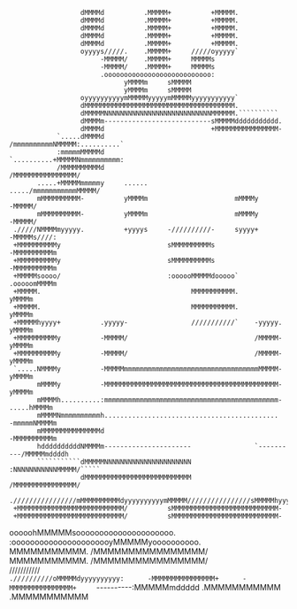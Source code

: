                       dMMMMd          .MMMMM+          +MMMMM.                                      
                      dMMMMd          .MMMMM+          +MMMMM.                                      
                      dMMMMd          .MMMMM+          +MMMMM.                                      
                      dMMMMd          .MMMMM+          +MMMMM.                                      
                      dMMMMd          .MMMMM+          +MMMMM.                                      
                      oyyyys/////.    .MMMMM+     /////oyyyyy`                                      
                           -MMMMM/    .MMMMM+     MMMMMs                                            
                           -MMMMM/    .MMMMM+     MMMMMs                                            
                           .ooooooooooooooooooooooooooo:                                            
                                 yMMMMm     sMMMMM                                                  
                                 yMMMMm     sMMMMM                                                  
                      oyyyyyyyyyymMMMMMyyyyymMMMMMyyyyyyyyyyy`                                      
                      dMMMMMMMMMMMMMMMMMMMMMMMMMMMMMMMMMMMMMM.                                      
                      dMMMMMNNNNNNNNNNNNNNNNNNNNNNNNNNNMMMMMM.``````````                            
                      dMMMMm---------------------------sMMMMMddddddddddd.                           
                      dMMMMd                           +MMMMMMMMMMMMMMMM-                           
                `.....dMMMMd                           /mmmmmmmmmmNMMMMM:..........`                
                :mmmmmMMMMMd                           `..........+MMMMMNmmmmmmmmmm:                
                /MMMMMMMMMMd                                      /MMMMMMMMMMMMMMMM/                
           .....+MMMMMmmmmmy     ......                      ...../mmmmmmmmmmmMMMMM/                
           mMMMMMMMMMM-          yMMMMm                      mMMMMy          -MMMMM/                
           mMMMMMMMMMM-          yMMMMm                      mMMMMy          -MMMMM/                
     ./////NMMMMmyyyyy.          +yyyys     -//////////-     syyyy+          -MMMMMs////:           
     +MMMMMMMMMMy                           sMMMMMMMMMMs                     -MMMMMMMMMMm           
     +MMMMMMMMMMy                           sMMMMMMMMMMs                     -MMMMMMMMMMm           
     +MMMMMsoooo/                           :oooooMMMMMdooooo`               .ooooomMMMMm           
     +MMMMM.                                      MMMMMMMMMMM.                     yMMMMm           
     +MMMMM.                                      MMMMMMMMMMM.                     yMMMMm           
     +MMMMMhyyyy+          .yyyyy-                ///////////`    -yyyyy.          yMMMMm           
     +MMMMMMMMMMy          -MMMMM/                                /MMMMM-          yMMMMm           
     +MMMMMMMMMMy          -MMMMM/                                /MMMMM-          yMMMMm           
     `.....NMMMMy          -MMMMMmmmmmmmmmmmmmmmmmmmmmmmmmmmmmmmmmmMMMMM-          yMMMMm           
           mMMMMy          -MMMMMMMMMMMMMMMMMMMMMMMMMMMMMMMMMMMMMMMMMMMM-          yMMMMm           
           mMMMMh..........:mmmmmmmmmmmmmmmmmmmmmmmmmmmmmmmmmmmmmmmmmmmm-     .....hMMMMm           
           mMMMMNmmmmmmmmmmh............................................     -mmmmmNMMMMm           
           mMMMMMMMMMMMMMMMd                                                 -MMMMMMMMMMm           
           hddddddddddNMMMMm----------------------                `----------/MMMMMmddddh           
           ```````````dMMMMMNNNNNNNNNNNNNNNNNNNNNN                :NNNNNNNNNNNMMMMM/`````           
                      dMMMMMMMMMMMMMMMMMMMMMMMMMMM                /MMMMMMMMMMMMMMMM/                
     .////////////////mMMMMMMMMMMdyyyyyyyyyymMMMMM////////////////sMMMMMhyyyyyyyyyy-                
     +MMMMMMMMMMMMMMMMMMMMMMMMMMM/          sMMMMMMMMMMMMMMMMMMMMMMMMMMM-                           
     +MMMMMMMMMMMMMMMMMMMMMMMMMMM/          sMMMMMMMMMMMMMMMMMMMMMMMMMMM-                           
ooooohMMMMMsooooooooooooooooooooo.          :oooooooooooooooooooooyMMMMMyoooooooooo.                
MMMMMMMMMMM.                                                      /MMMMMMMMMMMMMMMM/                
MMMMMMMMMMM.                                                      /MMMMMMMMMMMMMMMM/                
///////////`                                                      .//////////oMMMMMdyyyyyyyyyy:     
                                                                             -MMMMMMMMMMMMMMMM+     
                                                                             -MMMMMMMMMMMMMMMM+     
                                                                             `----------:MMMMMmddddd
                                                                                        .MMMMMMMMMMM
                                                                                        .MMMMMMMMMMM
